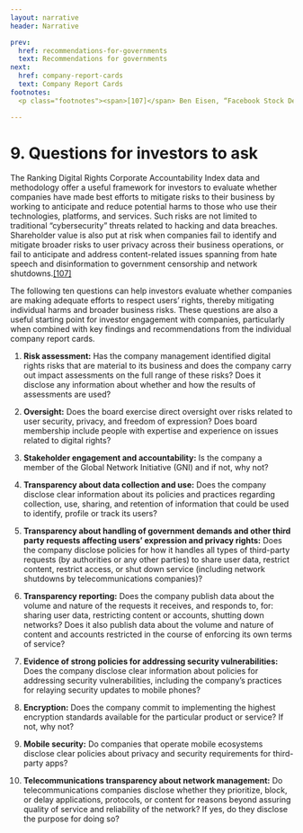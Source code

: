 ```yaml
---
layout: narrative
header: Narrative

prev:
  href: recommendations-for-governments
  text: Recommendations for governments
next:
  href: company-report-cards
  text: Company Report Cards
footnotes: 
  <p class="footnotes"><span>[107]</span> Ben Eisen, “Facebook Stock Decline Knocks It Out of S&P 500′s Big Five,” WSJ, March 19, 2018, <a href="https://blogs.wsj.com/moneybeat/2018/03/19/facebook-stock-decline-knocks-it-out-of-sp-500s-big-five/">https://blogs.wsj.com/moneybeat/2018/03/19/facebook-stock-decline-knocks-it-out-of-sp-500s-big-five/</a>.</p>

---
```


# 9. Questions for investors to ask

The Ranking Digital Rights Corporate Accountability Index data and methodology offer a useful framework for investors to evaluate whether companies have made best efforts to mitigate risks to their business by working to anticipate and reduce potential harms to those who use their technologies, platforms, and services. Such risks are not limited to traditional “cybersecurity” threats related to hacking and data breaches. Shareholder value is also put at risk when companies fail to identify and mitigate broader risks to user privacy across their business operations, or fail to anticipate and address content-related issues spanning from hate speech and disinformation to government censorship and network shutdowns.[[107]](#footnotes)

The following ten questions can help investors evaluate whether companies are making adequate efforts to respect users’ rights, thereby mitigating individual harms and broader business risks. These questions are also a useful starting point for investor engagement with companies, particularly when combined with key findings and recommendations from the individual company report cards.

1. **Risk assessment:** Has the company management identified digital rights risks that are material to its business and does the company carry out impact assessments on the full range of these risks? Does it disclose any information about whether and how the results of assessments are used?

2. **Oversight:** Does the board exercise direct oversight over risks related to user security, privacy, and freedom of expression? Does board membership include people with expertise and experience on issues related to digital rights?

3. **Stakeholder engagement and accountability:** Is the company a member of the Global Network Initiative (GNI) and if not, why not?

4. **Transparency about data collection and use:** Does the company disclose clear information about its policies and practices regarding collection, use, sharing, and retention of information that could be used to identify, profile or track its users?

5. **Transparency about handling of government demands and other third party requests affecting users’ expression and privacy rights:** Does the company disclose policies for how it handles all types of third-party requests (by authorities or any other parties) to share user data, restrict content, restrict access, or shut down service (including network shutdowns by telecommunications companies)?

6. **Transparency reporting:** Does the company publish data about the volume and nature of the requests it receives, and responds to, for: sharing user data, restricting content or accounts, shutting down networks? Does it also publish data about the volume and nature of content and accounts restricted in the course of enforcing its own terms of service?

7. **Evidence of strong policies for addressing security vulnerabilities:** Does the company disclose clear information about policies for addressing security vulnerabilities, including the company’s practices for relaying security updates to mobile phones?

8. **Encryption:**  Does the company commit to implementing the highest encryption standards available for the particular product or service? If not, why not?

9. **Mobile security:** Do companies that operate mobile ecosystems disclose clear policies about privacy and security requirements for third-party apps?

10. **Telecommunications transparency about network management:** Do telecommunications companies disclose whether they prioritize, block, or delay applications, protocols, or content for reasons beyond assuring quality of service and reliability of the network? If yes, do they disclose the purpose for doing so?
